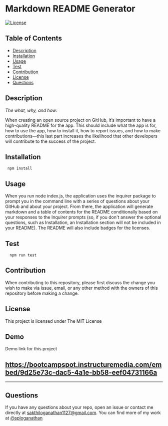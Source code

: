 # Markdown README Generator

[![License](https://img.shields.io/badge/License-MIT-yellow.svg)](https://opensource.org/licenses/MIT)

## Table of Contents
* [Description](#description)
* [Installation](#installation)
* [Usage](#usage)
* [Test](#test)
* [Contribution](#contribution)
* [License](#license)
* [Questions](#questions)
## Description 
    
*The what, why, and how:* 
      
When creating an open source project on GitHub, it’s important to have a high-quality README for the app. This should include what the app is for, how to use the app, how to install it, how to report issues, and how to make contributions—this last part increases the likelihood that other developers will contribute to the success of the project.
## Installation
  
``` 
 npm install 
```
## Usage 
  
When you run node index.js, the application uses the inquirer package to prompt you in the command line with a series of questions about your GitHub and about your project.
From there, the application will generate markdown and a table of contents for the README conditionally based on your responses to the Inquirer prompts (so, if you don't answer the optional questions, such as Installation, an Installation section will not be included in your README). The README will also include badges for the licenses.
## Test

```
  npm run test
```
## Contribution

When contributing to this repository, please first discuss the change you wish to make via issue, email, or any other method with the owners of this repository before making a change.
## License

This project is licensed under The MIT License

## Demo

Demo link for this project

## https://bootcampspot.instructuremedia.com/embed/9d25e73c-dac5-4a1e-bb58-eef04731166a

   
---
## Questions

If you have any questions about your repo, open an issue or contact me directly at sakthiloganathan1127@gmail.com. You can find more of my work at [@sploganathan](https://github.com/sploganathan)